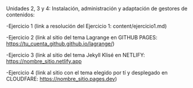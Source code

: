 Unidades 2, 3 y 4: Instalación, administración y adaptación de gestores de contenidos:

-Ejercicio 1 (link a resolución del Ejercicio 1: content/ejercicio1.md)

-Ejercicio 2 (link al sitio del tema Lagrange en GITHUB PAGES: https://tu_cuenta_github.github.io/lagrange/)

-Ejercicio 3 (link al sitio del tema Jekyll Klisé en NETLIFY:
https://nombre_sitio.netlify.app

-Ejercicio 4 (link al sitio con el tema elegido por tí y desplegado en CLOUDFARE: https://nombre_sitio.pages.dev)
